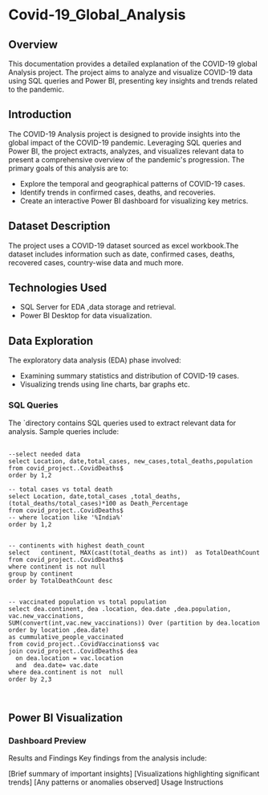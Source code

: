 # Covid-19_Global_Analysis

## Overview

This documentation provides a detailed explanation of the COVID-19 global Analysis project. The project aims to analyze and visualize COVID-19 data using SQL queries and Power BI, presenting key insights and trends related to the pandemic.


## Introduction

The COVID-19 Analysis project is designed to provide insights into the global impact of the COVID-19 pandemic. Leveraging SQL queries and Power BI, the project extracts, analyzes, and visualizes relevant data to present a comprehensive overview of the pandemic's progression.
The primary goals of this analysis are to:

- Explore the temporal and geographical patterns of COVID-19 cases.
- Identify trends in confirmed cases, deaths, and recoveries.
- Create an interactive Power BI dashboard for visualizing key metrics.

## Dataset Description

The project uses a COVID-19 dataset sourced as excel workbook.The dataset includes information such as date, confirmed cases, deaths, recovered cases, country-wise data and much more.

## Technologies Used

- SQL Server for EDA ,data storage and retrieval.
- Power BI Desktop for data visualization.
  

## Data Exploration

The exploratory data analysis (EDA) phase involved:

- Examining summary statistics and distribution of COVID-19 cases.
- Visualizing trends using line charts, bar graphs etc.

### SQL Queries

The `directory contains SQL queries used to extract relevant data for analysis. Sample queries include:
<pre>
  <code>
--select needed data 
select Location, date,total_cases, new_cases,total_deaths,population
from covid_project..CovidDeaths$
order by 1,2

-- total cases vs total death 
select Location, date,total_cases ,total_deaths,(total_deaths/total_cases)*100 as Death_Percentage 
from covid_project..CovidDeaths$
-- where location like '%India%'
order by 1,2

    
-- continents with highest death_count
select   continent, MAX(cast(total_deaths as int))  as TotalDeathCount
from covid_project..CovidDeaths$
where continent is not null
group by continent
order by TotalDeathCount desc
 
    
-- vaccinated population vs total population 
select dea.continent, dea .location, dea.date ,dea.population, vac.new_vaccinations,
SUM(convert(int,vac.new_vaccinations)) Over (partition by dea.location order by location ,dea.date) 
as cummulative_people_vaccinated 
from covid_project..CovidVaccinations$ vac
join covid_project..CovidDeaths$ dea 
  on dea.location = vac.location
  and  dea.date= vac.date
where dea.continent is not  null 
order by 2,3 

  </code>
</pre>

## Power BI Visualization
### Dashboard Preview

Results and Findings
Key findings from the analysis include:

[Brief summary of important insights]
[Visualizations highlighting significant trends]
[Any patterns or anomalies observed]
Usage Instructions
